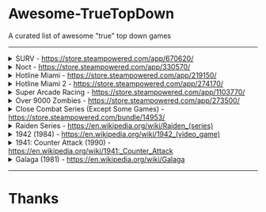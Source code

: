 # Awesome-TrueTopDown
A curated list of awesome "true" top down games

---

<details>
<summary>SURV - <a href="https://store.steampowered.com/app/670620/">https://store.steampowered.com/app/670620/</a></summary>

<img src="./media/SURV/ss_1.jpg" />
<img src="./media/SURV/ss_2.jpg" />
<img src="./media/SURV/ss_3.jpg" />
<img src="./media/SURV/ss_4.jpg" />
<img src="./media/SURV/ss_5.jpg" />

</details>

<details>
<summary>Noct - <a href="https://store.steampowered.com/app/330570/">https://store.steampowered.com/app/330570/</a></summary>

<img src="./media/NOCT/ss_1.jpg" />
<img src="./media/NOCT/ss_2.jpg" />
<img src="./media/NOCT/ss_3.jpg" />
<img src="./media/NOCT/ss_4.jpg" />
<img src="./media/NOCT/ss_5.jpg" />

</details>

<details>
<summary>Hotline Miami - <a href="https://store.steampowered.com/app/219150/">https://store.steampowered.com/app/219150/</a></summary>

<img src="./media/Hotline_Miami_1/ss_1.jpg" />
<img src="./media/Hotline_Miami_1/ss_2.jpg" />
<img src="./media/Hotline_Miami_1/ss_3.jpg" />
<img src="./media/Hotline_Miami_1/ss_4.jpg" />
<img src="./media/Hotline_Miami_1/ss_5.jpg" />

</details>

<details>
<summary>Hotline Miami 2 - <a href="https://store.steampowered.com/app/274170/">https://store.steampowered.com/app/274170/</a></summary>

<img src="./media/Hotline_Miami_2/ss_1.jpg" />
<img src="./media/Hotline_Miami_2/ss_2.jpg" />
<img src="./media/Hotline_Miami_2/ss_3.jpg" />
<img src="./media/Hotline_Miami_2/ss_4.jpg" />
<img src="./media/Hotline_Miami_2/ss_5.jpg" />

</details>

<details>
<summary>Super Arcade Racing - <a href="https://store.steampowered.com/app/1103770/">https://store.steampowered.com/app/1103770/</a></summary>

<img src="./media/Super_Arcade_Racing/ss_1.jpg" />
<img src="./media/Super_Arcade_Racing/ss_2.jpg" />
<img src="./media/Super_Arcade_Racing/ss_3.jpg" />
<img src="./media/Super_Arcade_Racing/ss_4.jpg" />
<img src="./media/Super_Arcade_Racing/ss_5.jpg" />

</details>

<details>
<summary>Over 9000 Zombies - <a href="https://store.steampowered.com/app/273500/">https://store.steampowered.com/app/273500/</a></summary>

<img src="./media/Super_Arcade_Racing/ss_1.jpg" />
<img src="./media/Super_Arcade_Racing/ss_2.jpg" />
<img src="./media/Super_Arcade_Racing/ss_3.jpg" />
<img src="./media/Super_Arcade_Racing/ss_4.jpg" />
<img src="./media/Super_Arcade_Racing/ss_5.jpg" />

</details>

<details>
<summary>Close Combat Series (Except Some Games) - <a href="https://store.steampowered.com/bundle/14953/">https://store.steampowered.com/bundle/14953/</a></summary>

<img src="./media/Close_Combat_Series/ss_1.jpg" />
<img src="./media/Close_Combat_Series/ss_2.jpg" />
<img src="./media/Close_Combat_Series/ss_3.jpg" />
<img src="./media/Close_Combat_Series/ss_4.jpg" />
<img src="./media/Close_Combat_Series/ss_5.jpg" />

</details>

<details>
<summary>Raiden Series - <a href="https://en.wikipedia.org/wiki/Raiden_(series)">https://en.wikipedia.org/wiki/Raiden_(series)</a></summary>

<img src="./media/Raiden_Series/ss_1.jpg" />
<img src="./media/Raiden_Series/ss_2.jpg" />
<img src="./media/Raiden_Series/ss_3.png" />

</details>

<details>
<summary>1942 (1984) - <a href="https://en.wikipedia.org/wiki/1942_(video_game)">https://en.wikipedia.org/wiki/1942_(video_game)</a></summary>

<img src="./media/1942/ss_1.png" />
<img src="./media/1942/ss_2.png" />
<img src="./media/1942/ss_3.png" />

</details>

<details>
<summary>1941: Counter Attack (1990) - <a href="https://en.wikipedia.org/wiki/1941:_Counter_Attack">https://en.wikipedia.org/wiki/1941:_Counter_Attack</a></summary>

<img src="./media/1941-Counter_Attack/ss_1.png" />
<img src="./media/1941-Counter_Attack/ss_2.png" />
<img src="./media/1941-Counter_Attack/ss_3.png" />

</details>

<details>
<summary>Galaga (1981) - <a href="https://en.wikipedia.org/wiki/Galaga">https://en.wikipedia.org/wiki/Galaga</a></summary>

<img src="./media/Galaga-1981/ss_1.jpg" />
<img src="./media/Galaga-1981/ss_2.jpg" />
<img src="./media/Galaga-1981/ss_3.gif" />

</details>

---
# Thanks
